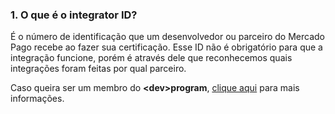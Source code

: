 ### 1. O que é o integrator ID?
 
É o número de identificação que um desenvolvedor ou parceiro do Mercado Pago recebe ao fazer sua certificação. Esse ID não é obrigatório para que a integração funcione, porém é através dele que reconhecemos quais integrações foram feitas por qual parceiro.
 
Caso queira ser um membro do **&lt;dev&gt;program**, [clique aqui](https://www.mercadopago[FAKER][URL][DOMAIN]/developers/pt/developer-program) para mais informações.